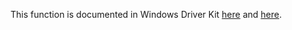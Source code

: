 This function is documented in Windows Driver Kit [here](https://learn.microsoft.com/en-us/windows-hardware/drivers/ddi/ntifs/nf-ntifs-rtlinitutf8stringex) and [here](https://learn.microsoft.com/en-us/windows-hardware/drivers/ddi/wdm/nf-wdm-rtlinitutf8stringex).

